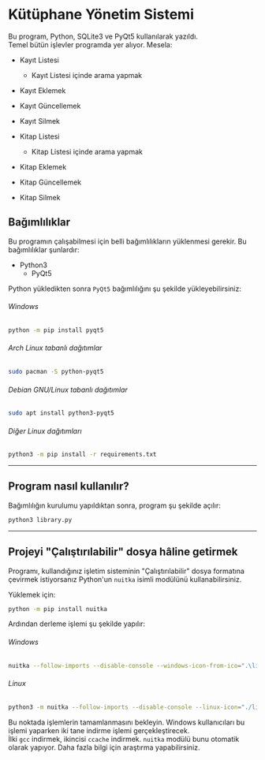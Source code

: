 # Kütüphane Yönetim Sistemi
Bu program, Python, SQLite3 ve PyQt5 kullanılarak yazıldı. <br />
Temel bütün işlevler programda yer alıyor. Mesela:

- Kayıt Listesi
    - Kayıt Listesi içinde arama yapmak
- Kayıt Eklemek
- Kayıt Güncellemek
- Kayıt Silmek

- Kitap Listesi
    - Kitap Listesi içinde arama yapmak
- Kitap Eklemek
- Kitap Güncellemek
- Kitap Silmek

## Bağımlılıklar
Bu programın çalışabilmesi için belli bağımlılıkların yüklenmesi gerekir. Bu bağımlılıklar şunlardır:

- Python3
    - PyQt5

Python yükledikten sonra `PyQt5` bağımlılığını şu şekilde yükleyebilirsiniz:

###### Windows
```bash
python -m pip install pyqt5
```

###### Arch Linux tabanlı dağıtımlar
```bash
sudo pacman -S python-pyqt5
```

###### Debian GNU/Linux tabanlı dağıtımlar
```bash
sudo apt install python3-pyqt5
```

###### Diğer Linux dağıtımları
```bash
python3 -m pip install -r requirements.txt
```

---

## Program nasıl kullanılır?
Bağımlılığın kurulumu yapıldıktan sonra, program şu şekilde açılır:
```bash
python3 library.py
```

---

## Projeyi "Çalıştırılabilir" dosya hâline getirmek
Programı, kullandığınız işletim sisteminin "Çalıştırılabilir" dosya formatına çevirmek istiyorsanız Python'un `nuitka` isimli modülünü kullanabilirsiniz.

Yüklemek için:
```bash
python -m pip install nuitka
```

Ardından derleme işlemi şu şekilde yapılır:

###### Windows
```bash
nuitka --follow-imports --disable-console --windows-icon-from-ico=".\lib\icons\book.ico"
```

###### Linux
```bash
python3 -m nuitka --follow-imports --disable-console --linux-icon="./lib/icons/book.ico"
```

Bu noktada işlemlerin tamamlanmasını bekleyin. Windows kullanıcıları bu işlemi yaparken iki tane indirme işlemi gerçekleştirecek. <br />
İlki `gcc` indirmek, ikincisi `ccache` indirmek. `nuitka` modülü bunu otomatik olarak yapıyor. Daha fazla bilgi için araştırma yapabilirsiniz.
